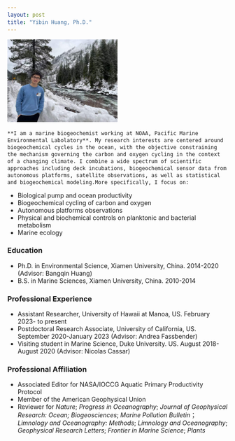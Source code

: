 ```yaml
---
layout: post
title: "Yibin Huang, Ph.D."
---
```


<!-- Profile picture -->
<img width="50%" height="auto" src="/assets/Yibin_photo.jpg">

    **I am a marine biogeochemist working at NOAA, Pacific Marine Environmental Labolatory**. My research interests are centered around biogeochemical cycles in the ocean, with the objective constraining the mechanism governing the carbon and oxygen cycling in the context of a changing climate. I combine a wide spectrum of scientific approaches including deck incubations, biogeochemical sensor data from autonomous platforms, satellite observations, as well as statistical and biogeochemical modeling.More specifically, I focus on:

* Biological pump and ocean productivity
* Biogeochemical cycling of carbon and oxygen
* Autonomous platforms observations
* Physical and biochemical controls on planktonic and bacterial metabolism
* Marine ecology

### Education

* Ph.D. in Environmental Science, Xiamen University, China. 2014-2020 (Advisor: Bangqin Huang)
* B.S.   in Marine Sciences, Xiamen University, China. 2010-2014


### Professional Experience

* Assistant Researcher, University of Hawaii at Manoa, US. February 2023- to present
* Postdoctoral Research Associate, University of California, US. September 2020-January 2023 (Advisor: Andrea Fassbender)
* Visiting student in Marine Science, Duke University. US. August 2018-August 2020 (Advisor: Nicolas Cassar)


### Professional Affiliation
* Associated Editor for NASA/IOCCG Aquatic Primary Productivity Protocol 
* Member of the American Geophysical Union
* Reviewer for *Nature*; *Progress in Oceanography*; *Journal of Geophysical Research: Ocean; Biogeosciences*; *Marine Pollution Bulletin*； *Limnology and Oceanography: Methods*; *Limnology and Oceanography*; *Geophysical Research Letters*; *Frontier in Marine Science*; *Plants*

